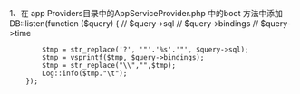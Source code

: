 1、在 app Providers目录中的AppServiceProvider.php  中的boot 方法中添加
    DB::listen(function ($query) {
		    // $query->sql
		    // $query->bindings
		    // $query->time

		    $tmp = str_replace('?', '"'.'%s'.'"', $query->sql);
		    $tmp = vsprintf($tmp, $query->bindings);
		    $tmp = str_replace("\\","",$tmp);
		    Log::info($tmp."\t");
	    });